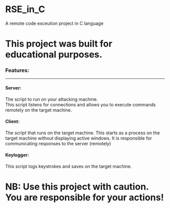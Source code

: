 # RSE_in_C
A remote code exceution project in C language

<h1>This project was built for educational purposes.</h1>
<h3> Features: </h3>
<hr>
<h4>Server:</h4><p>The script to run on your attacking machine.<br>This script listens for connections and allows you to execute commands remotely on the target machine.</p>
<h4>Client:</h4><p>The script that runs on the target machine. This starts as a process on the target machine without displaying active windows. It is responsible for communicating responses to the server (remotely)</p>
<h4>Keylogger:</h4><p>This script logs keystrokes and saves on the target machine.</p>

<h1>NB: Use this project with caution. You are responsible for your actions!</h1>
